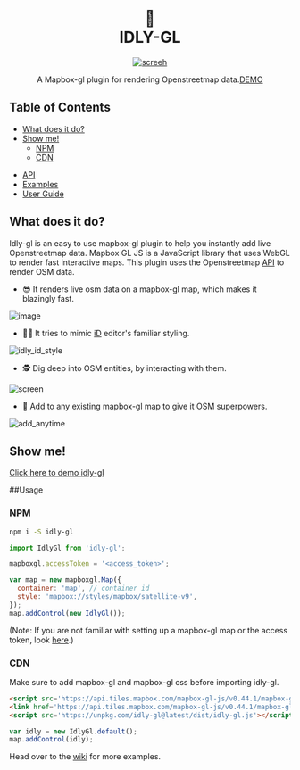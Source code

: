 <h1 align="center">
  <br>
 🍚
  <br>
  IDLY-GL
  <br>
</h1>
<p align="center">
  <a href="https://badge.fury.io/js/electron-markdownify">
    <img src="https://user-images.githubusercontent.com/6966254/39964464-e91b3f56-56a2-11e8-80c8-27b915b9f41a.gif"
         alt="screeh">
  </a>
</p>
<div align="center">
A Mapbox-gl plugin for rendering Openstreetmap data.<a href="https://kepta.github.io/idly/idly-gl/">DEMO</a>
</div>

<h2>Table of Contents</h2>

<!-- toc -->

* [What does it do?](#what-does-it-do)
* [Show me!](#show-me)
  * [NPM](#npm)
  * [CDN](#cdn)

<!-- tocstop -->

* [API](https://github.com/kepta/idly/wiki/API)
* [Examples](https://github.com/kepta/idly/wiki/examples)
* [User Guide](https://github.com/kepta/idly/wiki/User_Guide)

## What does it do?

Idly-gl is an easy to use mapbox-gl plugin to help you instantly add live Openstreetmap data. Mapbox GL JS is a JavaScript library that uses WebGL to render fast interactive maps. This plugin uses the Openstreetmap [API](https://wiki.openstreetmap.org/wiki/API_v0.6#Retrieving_map_data_by_bounding_box:_GET_.2Fapi.2F0.6.2Fmap) to render OSM data.

* 😎 It renders live osm data on a mapbox-gl map, which makes it blazingly fast.

![image](https://user-images.githubusercontent.com/6966254/39957287-340973d8-560e-11e8-92ee-73f4fdb85cd2.png)

* 👯‍♀️ It tries to mimic [iD](https://github.com/openstreetmap/iD) editor's familiar styling.

![idly_id_style](https://user-images.githubusercontent.com/6966254/39957431-baeb8c86-5610-11e8-9b7f-a0aca9c884e2.gif)

* 🕵 Dig deep into OSM entities, by interacting with them.

![screen](https://user-images.githubusercontent.com/6966254/38627360-d0e20dc8-3d7c-11e8-9398-31c2ca8c8d64.gif)

* 💪 Add to any existing mapbox-gl map to give it OSM superpowers.

![add_anytime](https://user-images.githubusercontent.com/6966254/39964382-137eb1ee-56a1-11e8-8883-c1ece2606764.gif)

## Show me!

[Click here to demo idly-gl](https://kepta.github.io/idly/idly-gl/)

##Usage

### NPM

```bash
npm i -S idly-gl
```

```javascript
import IdlyGl from 'idly-gl';

mapboxgl.accessToken = '<access_token>';

var map = new mapboxgl.Map({
  container: 'map', // container id
  style: 'mapbox://styles/mapbox/satellite-v9',
});
map.addControl(new IdlyGl());
```

(Note: If you are not familiar with setting up a mapbox-gl map or the access token, look [here](https://www.mapbox.com/mapbox-gl-js/example/simple-map/).)

### CDN

Make sure to add mapbox-gl and mapbox-gl css before importing idly-gl.

```HTML
<script src='https://api.tiles.mapbox.com/mapbox-gl-js/v0.44.1/mapbox-gl.js'></script>
<link href='https://api.tiles.mapbox.com/mapbox-gl-js/v0.44.1/mapbox-gl.css' rel='stylesheet' />
<script src='https://unpkg.com/idly-gl@latest/dist/idly-gl.js'></script>
```

```javascript
var idly = new IdlyGl.default();
map.addControl(idly);
```

Head over to the [wiki](https://github.com/kepta/idly/wiki/idly-gl/example.md) for more examples.
